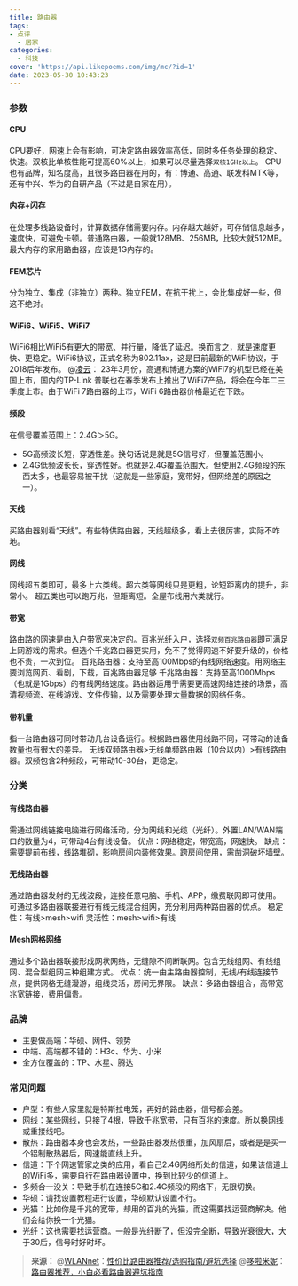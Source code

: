 ```yaml
---
title: 路由器
tags:
- 点评
  - 居家
categories:
  - 科技
cover: 'https://api.likepoems.com/img/mc/?id=1'
date: 2023-05-30 10:43:23
---
```

<!--more-->

### 参数

#### CPU

CPU要好，网速上会有影响，可决定路由器效率高低，同时多任务处理的稳定、快速。双核比单核性能可提高60%以上，如果可以尽量选择`双核1GHz以上`。
CPU也有品牌，知名度高，且很多路由器在用的，有：博通、高通、联发科MTK等，还有中兴、华为的自研产品（不过是自家在用）。

#### 内存+闪存

在处理多线路设备时，计算数据存储需要内存。内存越大越好，可存储信息越多，速度快，可避免卡顿。普通路由器，一般就128MB、256MB，比较大就512MB。最大内存的家用路由器，应该是1G内存的。

#### FEM芯片

分为独立、集成（非独立）两种。独立FEM，在抗干扰上，会比集成好一些，但这不绝对。

#### WiFi6、WiFi5、WiFi7

WiFi6相比WiFi5有更大的带宽、并行量，降低了延迟。换而言之，就是速度更快、更稳定。WiFi6协议，正式名称为802.11ax，这是目前最新的WiFi协议，于2018后年发布。
@[凌云](https://zhuanlan.zhihu.com/p/433241779)：
23年3月份，高通和博通方案的WiFi7的机型已经在美国上市，国内的TP-Link 普联也在春季发布上推出了WiFi7产品，将会在今年二三季度上市。由于WiFi 7路由器的上市，WiFi 6路由器价格最近在下跌。

#### 频段

在信号覆盖范围上：2.4G＞5G。
- 5G高频波长短，穿透性差。换句话说是就是5G信号好，但覆盖范围小。
- 2.4G低频波长长，穿透性好。也就是2.4G覆盖范围大。但使用2.4G频段的东西太多，也最容易被干扰（这就是一些家庭，宽带好，但网络差的原因之一）。

#### 天线

买路由器别看“天线”。有些特供路由器，天线超级多，看上去很厉害，实际不咋地。

#### 网线

网线超五类即可，最多上六类线。超六类等网线只是更粗，论短距离内的提升，非常小。
超五类也可以跑万兆，但距离短。全屋布线用六类就行。

#### 带宽

路由路的网速是由入户带宽来决定的。百兆光纤入户，选择`双频百兆路由器`即可满足上网游戏的需求。但选个千兆路由器更实用，免不了觉得网速不好要升级的，价格也不贵，一次到位。
百兆路由器：支持至高100Mbps的有线网络速度。用网络主要浏览网页、看剧，下载，百兆路由器足够
千兆路由器：支持至高1000Mbps（也就是1Gbps）的有线网络速度。路由器适用于需要更高速网络连接的场景，高清视频流、在线游戏、文件传输，以及需要处理大量数据的网络任务。

#### 带机量

指一台路由器可同时带动几台设备运行。根据路由器使用线路不同，可带动的设备数量也有很大的差异。
无线双频路由器>无线单频路由器（10台以内）>有线路由器。双频包含2种频段，可带动10-30台，更稳定。

### 分类

#### 有线路由器

需通过网线链接电脑进行网络活动，分为网线和光缆（光纤）。外置LAN/WAN端口的数量为4，可带动4台有线设备。
优点：网络稳定，带宽高，网速快。
缺点：需要提前布线，线路堆砌，影响房间内装修效果。跨房间使用，需凿洞破坏墙壁。

#### 无线路由器

通过路由器发射的无线波段，连接任意电脑、手机、APP，缴费联网即可使用。
可通过多路由器联接进行有线无线混合组网，充分利用两种路由器的优点。
稳定性：有线>mesh>wifi
灵活性：mesh>wifi>有线

#### Mesh网格网络

通过多个路由器联接形成网状网络，无缝隙不间断联网。包含无线组网、有线组网、混合型组网三种组建方式。
优点：统一由主路由器控制，无线/有线连接节点，提供网格无缝漫游，组线灵活，房间无界限。
缺点：多路由器组合，高带宽兆宽链接，费用偏贵。

### 品牌

- 主要做高端：华硕、网件、领势
- 中端、高端都不错的：H3c、华为、小米
- 全方位覆盖的：TP、水星、腾达


### 常见问题

- 户型：有些人家里就是特斯拉电笼，再好的路由器，信号都会差。
- 网线：某些网线，只接了4根，导致千兆宽带，只有百兆的速度。所以换网线或重接线吧。
- 散热：路由器本身也会发热，一些路由器发热很重，加风扇后，或者是是买一个铝制散热器后，网速能直线上升。
- 信道：下个网速管家之类的应用，看自己2.4G网络所处的信道，如果该信道上的WiFi多，需要自行在路由器设置中，换到比较少的信道上。
- 多频合一没关：导致手机在连接5G和2.4G频段的网络下，无限切换。
- 华硕：请找设置教程进行设置，华硕默认设置不行。
- 光猫：比如你是千兆的宽带，却用的百兆的光猫，而这需要找运营商解决。他们会给你换一个光猫。
- 光纤：这也需要找运营商。一般是光纤断了，但没完全断，导致光衰很大，大于30后，信号时好时坏。


>**来源：**
>@[WLANnet](https://www.zhihu.com/people/wlannet)：[性价比路由器推荐/选购指南/避坑选择](https://zhuanlan.zhihu.com/p/465563915)
>@[哆啦米妮](https://www.zhihu.com/people/xue-hai-wu-ya-le-yu-zhu-ren)：[路由器推荐，小白必看路由器避坑指南](https://zhuanlan.zhihu.com/p/268318711)

